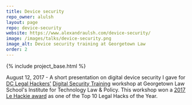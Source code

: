 ```yaml
---
title: Device security
repo_owner: alulsh
layout: page
repo: device-security
website: https://www.alexandraulsh.com/device-security/
image: /images/talks/device-security.png
image_alt: Device security training at Georgetown Law
order: 2
---
```


{% include project_base.html %}

August 12, 2017 - A short presentation on digital device security I gave for [DC Legal Hackers'](http://dclegalhackers.org/) [Digital Security Training](https://digitalsecurity.splashthat.com/) workshop at Georgetown Law School's Institute for Technology Law & Policy. This workshop won a [2017 Le Hackie award](https://twitter.com/DCLegalHackers/status/963598218914353157?s=20) as one of the Top 10 Legal Hacks of the Year.